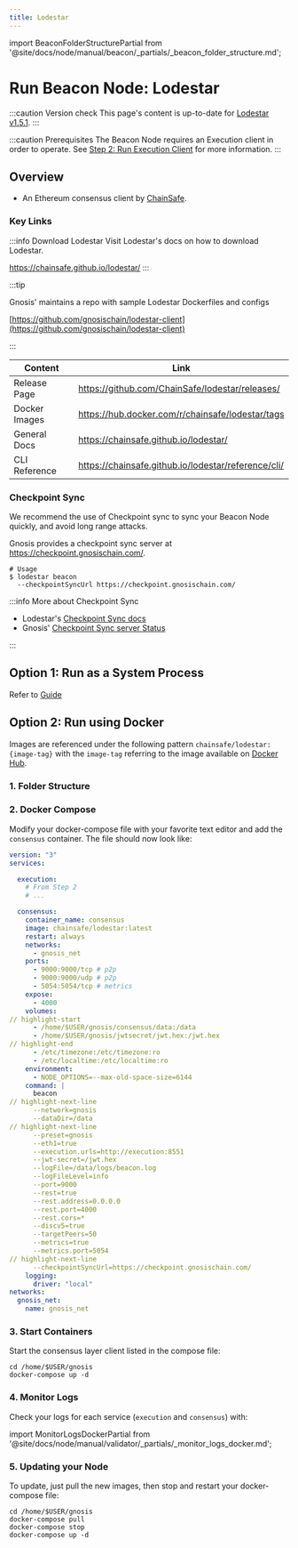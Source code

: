 ```yaml
---
title: Lodestar
---
```


import BeaconFolderStructurePartial from '@site/docs/node/manual/beacon/_partials/_beacon_folder_structure.md';

# Run Beacon Node: Lodestar

:::caution Version check
This page's content is up-to-date for [Lodestar v1.5.1](https://github.com/ChainSafe/lodestar/releases/tag/v1.5.1).
:::

:::caution Prerequisites
The Beacon Node requires an Execution client in order to operate. See [Step 2: Run Execution Client](../execution/) for more information.
:::

## Overview

- An Ethereum consensus client by [ChainSafe](https://lodestar.chainsafe.io/).

### Key Links

:::info Download Lodestar
Visit Lodestar's docs on how to download Lodestar.

https://chainsafe.github.io/lodestar/
:::

:::tip

Gnosis' maintains a repo with sample Lodestar Dockerfiles and configs

[https://github.com/gnosischain/lodestar-client](https://github.com/gnosischain/lodestar-client)

:::


| Content       | Link                                                |
| ------------- | --------------------------------------------------- |
| Release Page  | https://github.com/ChainSafe/lodestar/releases/     |
| Docker Images | https://hub.docker.com/r/chainsafe/lodestar/tags    |
| General Docs  | https://chainsafe.github.io/lodestar/               |
| CLI Reference | https://chainsafe.github.io/lodestar/reference/cli/ |

### Checkpoint Sync

We recommend the use of Checkpoint sync to sync your Beacon Node quickly, and avoid long range attacks.

Gnosis provides a checkpoint sync server at https://checkpoint.gnosischain.com/.

```shell
# Usage
$ lodestar beacon
  --checkpointSyncUrl https://checkpoint.gnosischain.com/
```

:::info More about Checkpoint Sync

- Lodestar's [Checkpoint Sync docs](https://chainsafe.github.io/lodestar/getting-started/starting-a-node/#checkpoint-sync)
- Gnosis' [Checkpoint Sync server Status](https://checkpoint.gnosischain.com/)

:::

## Option 1: Run as a System Process

Refer to [Guide](../README.md#step-3-run-a-beacon-node)

## Option 2: Run using Docker

Images are referenced under the following pattern `chainsafe/lodestar:{image-tag}` with the `image-tag` referring to the image available on [Docker Hub](https://hub.docker.com/r/chainsafe/lodestar/tags).

### 1. Folder Structure

<BeaconFolderStructurePartial />

### 2. Docker Compose

Modify your docker-compose file with your favorite text editor and add the `consensus` container. The file should now look like:

```yaml title="/home/$USER/gnosis/docker-compose.yml" showLineNumbers
version: "3"
services:

  execution:
    # From Step 2
    # ...

  consensus:
    container_name: consensus
    image: chainsafe/lodestar:latest
    restart: always
    networks:
      - gnosis_net
    ports:
      - 9000:9000/tcp # p2p
      - 9000:9000/udp # p2p
      - 5054:5054/tcp # metrics
    expose:
      - 4000
    volumes:
// highlight-start
      - /home/$USER/gnosis/consensus/data:/data
      - /home/$USER/gnosis/jwtsecret/jwt.hex:/jwt.hex
// highlight-end
      - /etc/timezone:/etc/timezone:ro
      - /etc/localtime:/etc/localtime:ro
    environment:
      - NODE_OPTIONS=--max-old-space-size=6144
    command: |
      beacon
// highlight-next-line
      --network=gnosis
      --dataDir=/data
// highlight-next-line
      --preset=gnosis
      --eth1=true
      --execution.urls=http://execution:8551
      --jwt-secret=/jwt.hex
      --logFile=/data/logs/beacon.log
      --logFileLevel=info
      --port=9000
      --rest=true
      --rest.address=0.0.0.0
      --rest.port=4000
      --rest.cors=*
      --discv5=true
      --targetPeers=50
      --metrics=true
      --metrics.port=5054
// highlight-next-line
      --checkpointSyncUrl=https://checkpoint.gnosischain.com/
    logging:
      driver: "local"
networks:
  gnosis_net:
    name: gnosis_net
```

### 3. Start Containers

Start the consensus layer client listed in the compose file:

```shell
cd /home/$USER/gnosis
docker-compose up -d
```

### 4. Monitor Logs

Check your logs for each service (`execution` and `consensus`) with:

import MonitorLogsDockerPartial from '@site/docs/node/manual/validator/_partials/_monitor_logs_docker.md';

<MonitorLogsDockerPartial />

### 5. Updating your Node

To update, just pull the new images, then stop and restart your docker-compose file:

```shell
cd /home/$USER/gnosis
docker-compose pull
docker-compose stop
docker-compose up -d
```
